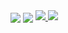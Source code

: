 <img align="center" src="https://github-readme-stats.vercel.app/api?username=seen-idc&theme=github_dark&show_icons=true"/>
<img align="center" src="https://github-readme-stats.vercel.app/api/top-langs/?username=seen-idc&theme=github_dark&layout=compact"/>


<a href="https://www.youtube.com/channel/UCB_DJKfNs24ogACFh3EuzKg">
  <img src="https://discord.com/assets/57ee9535485efae7eb923ed4893abb57.svg">
</a>
<a href="https://twitch.tv/seen_idc">
  <img src="https://discord.com/assets/ca71e0b8818221eea1deebbaf8dc6518.svg">
</a>
